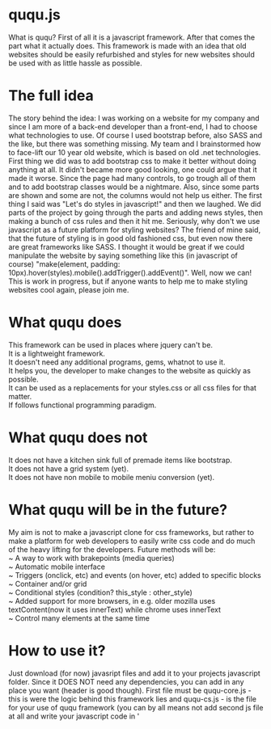 # ququ.js
What is ququ? First of all it is a javascript framework. After that comes the part what it actually does. This framework is made with an idea that old websites should be easily refurbished and styles for new websites 
should be used with as little hassle as possible.

# The full idea
The story behind the idea: I was working on a website for my company and since I am more of a back-end developer than a front-end, I had to choose what technologies to use. Of course I used bootstrap before, also SASS
and the like, but there was something missing. My team and I brainstormed how to face-lift our 10 year old website, which is based on old .net technologies. First thing we did was to add bootstrap css to make
it better without doing anything at all. It didn't became more good looking, one could argue that it made it worse. Since the page had many controls, to go trough all of them and to add bootstrap classes would be a 
nightmare. Also, since some parts are shown and some are not, the columns would not help us either. The first thing I said was "Let's do styles in javascript!" and then we laughed. We did parts of the project by going
through the parts and adding news styles, then making a bunch of css rules and then it hit me. Seriously, why don't we use javascript as a future platform for styling websites? The friend of mine said, that the future
of styling is in good old fashioned css, but even now there are great frameworks like SASS. I thought it would be great if we could manipulate the website by saying something like this (in javascript
 of course) "make(element, padding: 10px).hover(styles).mobile().addTrigger().addEvent()". Well, now we can! This is work in progress, but if anyone wants to help me to make styling websites cool again, please join me.

# What ququ does
This framework can be used in places where jquery can't be. <br />
It is a lightweight framework. <br />
It doesn't need any additional programs, gems, whatnot to use it.  <br />
It helps you, the developer to make changes to the website as quickly as possible. <br />
It can be used as a replacements for your styles.css or all css files for that matter. <br />
If follows functional programming paradigm. <br />

# What ququ does not
It does not have a kitchen sink full of premade items like bootstrap. <br />
It does not have a grid system (yet). <br />
It does not have non mobile to mobile meniu conversion (yet). <br />

# What ququ will be in the future?
My aim is not to make a javascript clone for css frameworks, but rather to make a platform for web developers to easily write css code and do much of the heavy lifting for the developers.
Future methods will be: <br />
~ A way to work with brakepoints (media queries) <br />
~ Automatic mobile interface <br />
~ Triggers (onclick, etc) and events (on hover, etc) added to specific blocks <br />
~ Container and/or grid <br />
~ Conditional styles (condition? this_style : other_style) <br />
~ Added support for more browsers, in e.g. older mozilla uses textContent(now it uses innerText) while chrome uses innerText <br />
~ Control many elements at the same time <br />

# How to use it?
Just download (for now) javasript files and add it to your projects javascript folder. Since it DOES NOT need any dependencies, you can add in any place you want (header is good though). First file must be ququ-core.js - 
this is were the logic behind this framework lies and ququ-cs.js - is the file for your use of ququ framework (you can by all means not add second js file at all and write your javascript code in '<script>' tags, but 
that would not be great a practice).

# The way of the framework
There are single methods and chained methods. Simple methods are for making 1 step manipulations, in e.g. "make('body', 'color: cyan')" will make all elements in body blue-ish.
Chained methods are called by writing "qq". You can do something like this "qq.make('body', 'color: cyan').dynamic()". This way the elements in body will be blue-ish and the framework will add mobile styles for you, in e.g. if you don't want to go and write media queries and somehow calculate the distance from other elements, this will be done for you.

# Method list
qq - call chaing methods. "qq.make('body', 'color: cyan').dynamic();" <br />
make(name, styles) - add styles for some element. "make('body', 'color: cyan');" <br />
